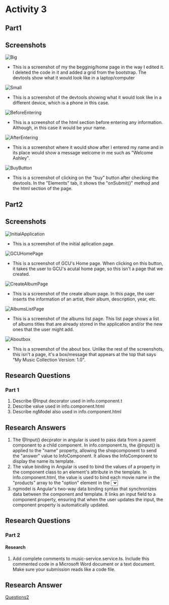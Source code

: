 # Activity 3

## Part1
## Screenshots

![Big](big.png)
- This is a screenshot of my the begginig/home page in the way I edited it. I deleted the code in it and added a grid from the bootstrap. The devtools show what it would look like in a laptop/computer

![Small](small.png)
- This is a screenshot of the devtools showing what it would look like in a different device, which is a phone in this case. 

![BeforeEntering](beforeEntering.png)
- This is a screenshot of the html section before entering any information. Although, in this case it would be your name. 

![AfterEntering](afterEntering.png)
- This is a screenshot where it would show after I entered my name and in its place would show a message welcome in me such as "Welcome Ashley". 

![BuyButton](buyButton.png)
- This is a screenshot of clicking on the "buy" button after checking the devtools. In the "Elements" tab, it shows the "onSubmit()" method and the html section of the page. 


## Part2
## Screenshots

![InitialApplication](initialApplication.png)
- This is a screenshot of the initial aplication page.


![GCUHomePage](gcuHomePage.png)
- This is a screenshot of GCU's Home page. When clicking on this button, it takes the user to GCU's acutal home page, so this isn't a page that we created.


![CreateAlbumPage](createAlbumPage.png)
- This is a screenshot of the create album page. In this page, the user inserts the information of an artist, their album, description, year, etc.


![AlbumsListPage](albumsListPage.png)
- This is a screenshot of the albums list page. This list page shows a list of albums titles that are already stored in the application and/or the new ones that the user might add.


![Aboutbox](aboutBox.png)
- This is a screenshot of the about box. Unlike the rest of the screenshots, this isn't a page, it's a box/message that appears at the top that says "My Music Collection Version: 1.0".

## Research Questions 
### Part 1
1. Describe @Input decorator used in info.component.t
2. Describe value used in info.component.html
3. Describe ngModel also used in info.component.html

## Research Answers
1. The @Input() decprator in angular is used to pass data from a parent component to a child component. In info.component.ts, the @input() is applied to the "name" property, allowing the shopcomponent to send the "answer" value to InfoComponent. It allows the InfoComponent to display the name its template. 
2. The value binding in Angular is used to bind the values of a property in the component class to an element's attribute in the template. In info.component.html, the value is used to bind each movie name in the "products" array to the "option" element in the <select> dropdown. 
3. ngmodel is Angular's two-way data binding syntax that synchronizes data between the component and template. It links an input field to a component property, ensuring that when the user updates the input, the component property is automatically updated. 

## Research Questions
### Part 2
#### Research

1. Add complete comments to music-service.service.ts. Include this commented code in a Microsoft Word document or a text document. Make sure your submission reads like a code file.

## Research Answer
[Questions2](README2.md)